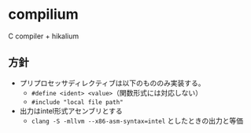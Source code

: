 # compilium
C compiler + hikalium

## 方針
- プリプロセッサディレクティブは以下のもののみ実装する。
  - `#define <ident> <value>`（関数形式には対応しない）
  - `#include "local file path"`
- 出力はintel形式アセンブリとする
  - `clang -S -mllvm --x86-asm-syntax=intel` としたときの出力と等価
